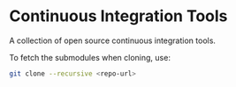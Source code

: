 # Continuous Integration Tools

A collection of open source continuous integration tools.

To fetch the submodules when cloning, use:

~~~ sh
git clone --recursive <repo-url>
~~~

